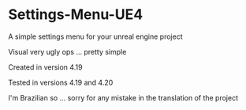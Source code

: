 # Settings-Menu-UE4

A simple settings menu for your unreal engine project


Visual very ugly ops ... pretty simple


Created in version 4.19

Tested in versions 4.19 and 4.20

I'm Brazilian so ... sorry for any mistake in the translation of the project
